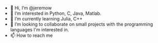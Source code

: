 - 👋 Hi, I’m @jeremow
- 👀 I’m interested in Python, C, Java, Matlab.
- 🌱 I’m currently learning Julia, C++
- 💞️ I’m looking to collaborate on small projects with the programming languages I'm interested in.
- 📫 How to reach me



